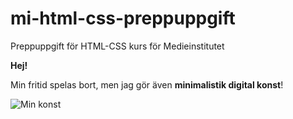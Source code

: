 # mi-html-css-preppuppgift
Preppuppgift för HTML-CSS kurs för Medieinstitutet

**Hej!**

Min fritid spelas bort, men jag gör även **minimalistik digital konst**!

![Min konst](https://i.imgur.com/lfd6ruQ.png)